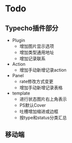 # Todo

## Typecho插件部分
+ Plugin
	- 增加图片显示选项
	- 增加类型通用地址
	- 增加记录联系
+ Action
	- 增加手动新增记录action
+ Panel
	- rate修改方式变更
	- 增加手动新增记录表格
+ template
	- 进行状态图片右上角表示
	- PS默认Cover
	- 吐槽增加缩进或边框
	- 按type和status分类汇总

## 移动端

